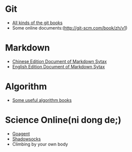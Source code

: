 Git
====
* [All kinds of the git books](/books/git)
* Some online documents:(http://git-scm.com/book/zh/v1)

Markdown
====
* [Chinese Edition Document of Markdown Sytax](http://wowubuntu.com/markdown/)
* [English Edition Document of Markdown Sytax](http://daringfireball.net/projects/markdown/syntax)


Algorithm
====
* [Some useful algorithm books](/books/algorithm)


Science Online(ni dong de;)
====
* [Goagent](https://github.com/goagent/goagent)
* [Shadowsocks](https://github.com/clowwindy/shadowsocks)
* Climbing by your own body
